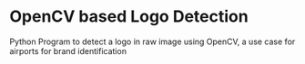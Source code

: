 # OpenCV based Logo Detection

Python Program to detect a logo in raw image using OpenCV, a use case for airports for brand identification
